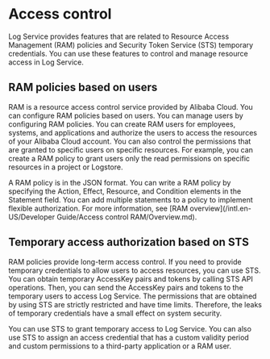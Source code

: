 # Access control

Log Service provides features that are related to Resource Access Management \(RAM\) policies and Security Token Service \(STS\) temporary credentials. You can use these features to control and manage resource access in Log Service.

## RAM policies based on users

RAM is a resource access control service provided by Alibaba Cloud. You can configure RAM policies based on users. You can manage users by configuring RAM policies. You can create RAM users for employees, systems, and applications and authorize the users to access the resources of your Alibaba Cloud account. You can also control the permissions that are granted to specific users on specific resources. For example, you can create a RAM policy to grant users only the read permissions on specific resources in a project or Logstore.

A RAM policy is in the JSON format. You can write a RAM policy by specifying the Action, Effect, Resource, and Condition elements in the Statement field. You can add multiple statements to a policy to implement flexible authorization. For more information, see [RAM overview](/intl.en-US/Developer Guide/Access control RAM/Overview.md).

## Temporary access authorization based on STS

RAM policies provide long-term access control. If you need to provide temporary credentials to allow users to access resources, you can use STS. You can obtain temporary AccessKey pairs and tokens by calling STS API operations. Then, you can send the AccessKey pairs and tokens to the temporary users to access Log Service. The permissions that are obtained by using STS are strictly restricted and have time limits. Therefore, the leaks of temporary credentials have a small effect on system security.

You can use STS to grant temporary access to Log Service. You can also use STS to assign an access credential that has a custom validity period and custom permissions to a third-party application or a RAM user.

